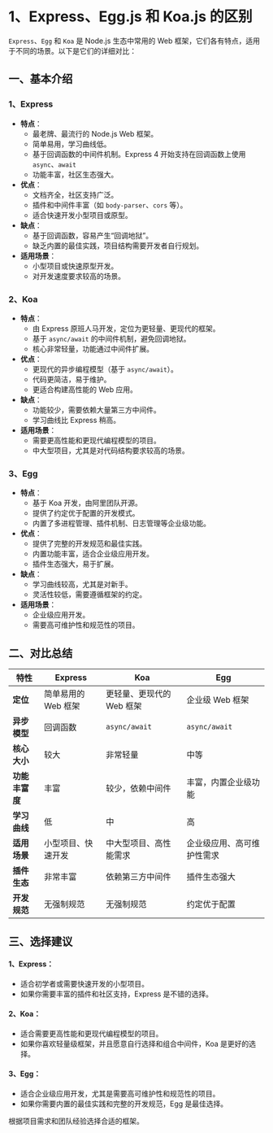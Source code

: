 # 1、Express、Egg.js 和 Koa.js 的区别

`Express`、`Egg` 和 `Koa` 是 Node.js 生态中常用的 Web 框架，它们各有特点，适用于不同的场景。以下是它们的详细对比：

## 一、基本介绍

### 1、Express

- **特点**：
  - 最老牌、最流行的 Node.js Web 框架。
  - 简单易用，学习曲线低。
  - 基于回调函数的中间件机制。Express 4 开始支持在回调函数上使用`async`、`await`
  - 功能丰富，社区生态强大。
- **优点**：
  - 文档齐全，社区支持广泛。
  - 插件和中间件丰富（如 `body-parser`、`cors` 等）。
  - 适合快速开发小型项目或原型。
- **缺点**：
  - 基于回调函数，容易产生“回调地狱”。
  - 缺乏内置的最佳实践，项目结构需要开发者自行规划。
- **适用场景**：
  - 小型项目或快速原型开发。
  - 对开发速度要求较高的场景。

### 2、Koa

- **特点**：
  - 由 Express 原班人马开发，定位为更轻量、更现代的框架。
  - 基于 `async/await` 的中间件机制，避免回调地狱。
  - 核心非常轻量，功能通过中间件扩展。
- **优点**：
  - 更现代的异步编程模型（基于 `async/await`）。
  - 代码更简洁，易于维护。
  - 更适合构建高性能的 Web 应用。
- **缺点**：
  - 功能较少，需要依赖大量第三方中间件。
  - 学习曲线比 Express 稍高。
- **适用场景**：
  - 需要更高性能和更现代编程模型的项目。
  - 中大型项目，尤其是对代码结构要求较高的场景。

### 3、Egg

- **特点**：
  - 基于 Koa 开发，由阿里团队开源。
  - 提供了约定优于配置的开发模式。
  - 内置了多进程管理、插件机制、日志管理等企业级功能。
- **优点**：
  - 提供了完整的开发规范和最佳实践。
  - 内置功能丰富，适合企业级应用开发。
  - 插件生态强大，易于扩展。
- **缺点**：
  - 学习曲线较高，尤其是对新手。
  - 灵活性较低，需要遵循框架的约定。
- **适用场景**：
  - 企业级应用开发。
  - 需要高可维护性和规范性的项目。

## 二、对比总结

| 特性           | Express             | Koa                       | Egg                        |
| -------------- | ------------------- | ------------------------- | -------------------------- |
| **定位**       | 简单易用的 Web 框架 | 更轻量、更现代的 Web 框架 | 企业级 Web 框架            |
| **异步模型**   | 回调函数            | `async/await`             | `async/await`              |
| **核心大小**   | 较大                | 非常轻量                  | 中等                       |
| **功能丰富度** | 丰富                | 较少，依赖中间件          | 丰富，内置企业级功能       |
| **学习曲线**   | 低                  | 中                        | 高                         |
| **适用场景**   | 小型项目、快速开发  | 中大型项目、高性能需求    | 企业级应用、高可维护性需求 |
| **插件生态**   | 非常丰富            | 依赖第三方中间件          | 插件生态强大               |
| **开发规范**   | 无强制规范          | 无强制规范                | 约定优于配置               |

## 三、选择建议

#### 1、Express：

- 适合初学者或需要快速开发的小型项目。
- 如果你需要丰富的插件和社区支持，Express 是不错的选择。

#### 2、Koa：

- 适合需要更高性能和更现代编程模型的项目。
- 如果你喜欢轻量级框架，并且愿意自行选择和组合中间件，Koa 是更好的选择。

#### 3、Egg：

- 适合企业级应用开发，尤其是需要高可维护性和规范性的项目。
- 如果你需要内置的最佳实践和完整的开发规范，Egg 是最佳选择。

根据项目需求和团队经验选择合适的框架。

